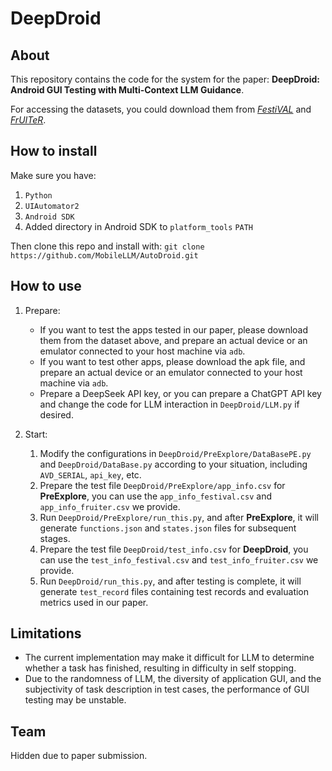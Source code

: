 # DeepDroid


## About

This repository contains the code for the system for the paper: **DeepDroid: Android GUI Testing with Multi-Context LLM Guidance**.

For accessing the datasets, you could download them from [*FestiVAL*](https://github.com/PKU-ASE-RISE/FestiVal) and [*FrUITeR*](https://felicitia.github.io/FrUITeR/).


## How to install

Make sure you have:
1. `Python`
2. `UIAutomator2`
3. `Android SDK`
4. Added directory in Android SDK to `platform_tools` `PATH`

Then clone this repo and install with: 
`git clone https://github.com/MobileLLM/AutoDroid.git`


## How to use

1. Prepare:

    - If you want to test the apps tested in our paper, please download them from the dataset above, and prepare an actual device or an emulator connected to your host machine via `adb`.
    - If you want to test other apps, please download the apk file, and prepare an actual device or an emulator connected to your host machine via `adb`.
    - Prepare a DeepSeek API key, or you can prepare a ChatGPT API key and change the code for LLM interaction in `DeepDroid/LLM.py` if desired.

2. Start:
   
   1. Modify the configurations in `DeepDroid/PreExplore/DataBasePE.py` and `DeepDroid/DataBase.py` according to your situation, including `AVD_SERIAL`, `api_key`, etc.
   2. Prepare the test file `DeepDroid/PreExplore/app_info.csv` for **PreExplore**, you can use the `app_info_festival.csv` and `app_info_fruiter.csv` we provide. 
   3. Run `DeepDroid/PreExplore/run_this.py`, and after **PreExplore**, it will generate `functions.json` and `states.json` files for subsequent stages.
   4. Prepare the test file `DeepDroid/test_info.csv` for **DeepDroid**, you can use the `test_info_festival.csv` and `test_info_fruiter.csv` we provide. 
   5. Run `DeepDroid/run_this.py`, and after testing is complete, it will generate `test_record` files containing test records and evaluation metrics used in our paper.


## Limitations

- The current implementation may make it difficult for LLM to determine whether a task has finished, resulting in difficulty in self stopping.
- Due to the randomness of LLM, the diversity of application GUI, and the subjectivity of task description in test cases, the performance of GUI testing may be unstable.


## Team

Hidden due to paper submission.